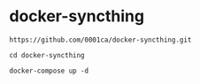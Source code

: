 # docker-syncthing
```
https://github.com/0001ca/docker-syncthing.git
```
```
cd docker-syncthing
```
```
docker-compose up -d
```
